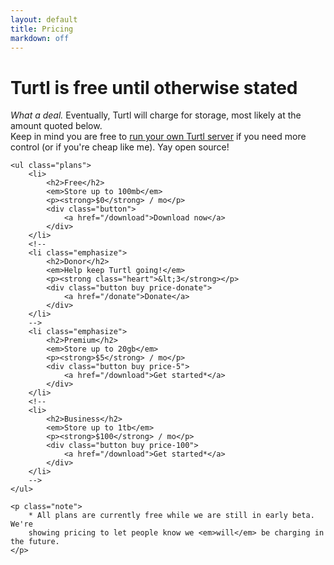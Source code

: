 ```yaml
---
layout: default
title: Pricing
markdown: off
---
```


<div class="pricing">
    <!--<h1>Plans and pricing</h1>-->
    <h1>Turtl is free until otherwise stated</h1>
    <p>
        <em>What a deal.</em> Eventually, Turtl will charge for storage, most likely at
        the amount quoted below.<br>
        Keep in mind you are free to
        <a href="/docs/server/running">run your own Turtl server</a> if you need
        more control (or if you're cheap like me). Yay open source!
    </p>

    <ul class="plans">
        <li>
            <h2>Free</h2>
            <em>Store up to 100mb</em>
            <p><strong>$0</strong> / mo</p>
            <div class="button">
                <a href="/download">Download now</a>
            </div>
        </li>
        <!--
        <li class="emphasize">
            <h2>Donor</h2>
            <em>Help keep Turtl going!</em>
            <p><strong class="heart">&lt;3</strong></p>
            <div class="button buy price-donate">
                <a href="/donate">Donate</a>
            </div>
        </li>
        -->
        <li class="emphasize">
            <h2>Premium</h2>
            <em>Store up to 20gb</em>
            <p><strong>$5</strong> / mo</p>
            <div class="button buy price-5">
                <a href="/download">Get started*</a>
            </div>
        </li>
        <!--
        <li>
            <h2>Business</h2>
            <em>Store up to 1tb</em>
            <p><strong>$100</strong> / mo</p>
            <div class="button buy price-100">
                <a href="/download">Get started*</a>
            </div>
        </li>
        -->
    </ul>

    <p class="note">
        * All plans are currently free while we are still in early beta. We're
        showing pricing to let people know we <em>will</em> be charging in the future.
    </p>

</div>

